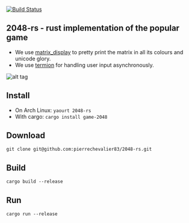 [![Build Status](https://travis-ci.org/pierrechevalier83/2048-rs.svg?branch=master)](https://travis-ci.org/pierrechevalier83/2048-rs)

2048-rs - rust implementation of the popular game
-------------------------------------------------
- We use [matrix_display](https://github.com/pierrechevalier83/matrix_display) to pretty print the matrix in all its colours and unicode glory.
- We use [termion](https://github.com/ticki/termion) for handling user input asynchronously.

![alt tag](https://raw.githubusercontent.com/pierrechevalier83/2048-rs/master/screenshots/demo.gif)

Install
-------
- On Arch Linux:
  `yaourt 2048-rs`
- With cargo:
  `cargo install game-2048`

Download
--------
`git clone git@github.com:pierrechevalier83/2048-rs.git`

Build
-----
`cargo build --release`

Run
---
`cargo run --release`

